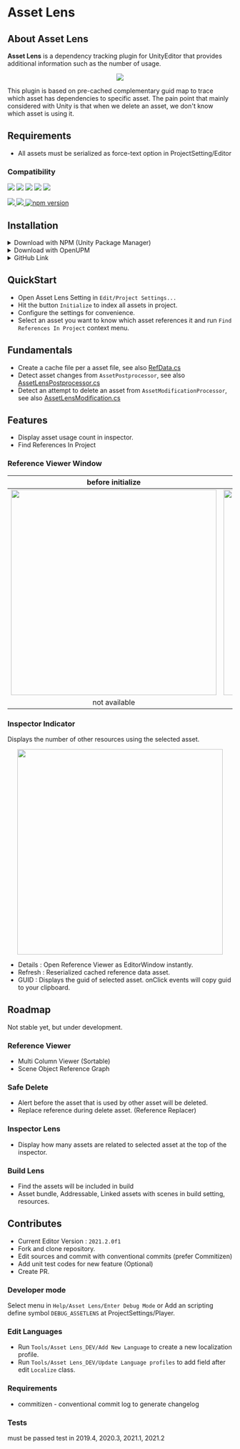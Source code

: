 # Asset Lens

## About **Asset Lens**
**Asset Lens** is a dependency tracking plugin for UnityEditor that provides additional information such as the number of usage.

[<p align="center"><img src="https://discordapp.com/api/guilds/889046470655893574/widget.png?style=banner2"></p>](https://discord.gg/h9WPFRNFBY)

This plugin is based on pre-cached complementary guid map to trace which asset has dependencies to specific asset. 
The pain point that mainly considered with Unity is that when we delete an asset, we don't know which asset is using it. 

## Requirements
- All assets must be serialized as force-text option in ProjectSetting/Editor

### Compatibility
  
  
<a href="unityhub://2019.4.32f1/"><img src="https://img.shields.io/badge/unity-2019.4f_LTS-blue.svg?logo=unity"/></a>
<a href="unityhub://2020.3.21f1/"><img src="https://img.shields.io/badge/unity-2020.3f_LTS-blue.svg?logo=unity"/></a>
<a href="unityhub://2021.1.27f1/"><img src="https://img.shields.io/badge/unity-2021.1f_LTS-blue.svg?logo=unity"/></a>
<a href="unityhub://2021.2.0f1/"><img src="https://img.shields.io/badge/unity-2021.2f-brightgreen.svg?logo=unity"/></a>
<a href="unityhub://2022.1.0a13/"><img src="https://img.shields.io/badge/unity-2022.1 alpha-red.svg?logo=unity"/></a>

<a href="https://codecov.io/gh/seonghwan-dev/AssetLens">
<img src="https://codecov.io/gh/seonghwan-dev/AssetLens/branch/main/graph/badge.svg?token=7ODSTUTX1G"/>
</a>
<a href="https://openupm.com/packages/com.calci.assetlens/">
<img src="https://img.shields.io/npm/v/com.calci.assetlens?label=openupm&registry_uri=https://package.openupm.com"/>
</a>
<a href="https://badge.fury.io/js/com.calci.assetlens">
<img src="https://badge.fury.io/js/com.calci.assetlens.svg" alt="npm version"/>
</a>

## Installation
<details><summary>Download with NPM (Unity Package Manager) </summary>
<p>

[![NPM](https://nodei.co/npm/com.calci.assetlens.png?compact=true)](https://npmjs.org/package/com.calci.assetlens)

Replace stable version at version definition in json `x.x.x`  
example) `"com.calci.assetlens": "0.4.2"`  
```json
{
    "dependencies": {
        "com.calci.assetlens": "x.x.x"
    }
}
```

```json
{
    "scopedRegistries": [
        {
            "name": "npm",
            "url": "https://registry.npmjs.org",
            "scopes": [
                "com.calci"
            ]
        }
    ]
}
```
</p>
</details>

<details><summary>Download with OpenUPM </summary>
<p>
  
[![openupm](https://img.shields.io/npm/v/com.calci.assetlens?label=openupm&registry_uri=https://package.openupm.com)](https://openupm.com/packages/com.calci.assetlens/)
```bash
openupm add com.calci.assetlens
```
</p>
  
</details>

<details>
<summary>GitHub Link</summary>
  
  <p>
    
```bash
https://github.com/seonghwan-dev/assetlens.git#upm
```
  </p>
  
</details>

## QuickStart
- Open Asset Lens Setting in `Edit/Project Settings...`  
- Hit the button `Initialize` to index all assets in project.  
- Configure the settings for convenience.  
- Select an asset you want to know which asset references it and run `Find References In Project` context menu.  

## Fundamentals
- Create a cache file per a asset file, see also [RefData.cs]
- Detect asset changes from `AssetPostprocessor`, see also [AssetLensPostprocessor.cs]
- Detect an attempt to delete an asset from `AssetModificationProcessor`, see also [AssetLensModification.cs]

## Features
- Display asset usage count in inspector.
- Find References In Project

### Reference Viewer Window

|before initialize|after initialize|
|:---:|:---:|
|<img src="https://user-images.githubusercontent.com/79823287/134523257-28173dc7-4fd5-406e-8ac9-56b148debedb.png" width="460">|<img src="https://user-images.githubusercontent.com/79823287/134523437-166bf30b-ccdd-42ea-90ae-3084e0f013f6.png" width="460">|
|not available|available to trace dependencies|

### Inspector Indicator
Displays the number of other resources using the selected asset.

<p align="center">
<img src="https://user-images.githubusercontent.com/79823287/139777116-25ed937e-2f69-421a-91a8-4ae426a311e4.png" width="460">
</p>

- Details : Open Reference Viewer as EditorWindow instantly.  
- Refresh : Reserialized cached reference data asset.  
- GUID : Displays the guid of selected asset. onClick events will copy guid to your clipboard.  


## Roadmap
Not stable yet, but under development.

### Reference Viewer
- Multi Column Viewer (Sortable)
- Scene Object Reference Graph

### Safe Delete
- Alert before the asset that is used by other asset will be deleted.
- Replace reference during delete asset. (Reference Replacer)

### Inspector Lens
- Display how many assets are related to selected asset at the top of the inspector.

### Build Lens
- Find the assets will be included in build
- Asset bundle, Addressable, Linked assets with scenes in build setting, resources.

## Contributes
- Current Editor Version : `2021.2.0f1`    
- Fork and clone repository.  
- Edit sources and commit with conventional commits (prefer Commitizen)  
- Add unit test codes for new feature (Optional)
- Create PR.  

### Developer mode
Select menu in `Help/Asset Lens/Enter Debug Mode` or Add an scripting define symbol `DEBUG_ASSETLENS` at ProjectSettings/Player.

### Edit Languages
- Run `Tools/Asset Lens_DEV/Add New Language` to create a new localization profile.
- Run `Tools/Asset Lens_DEV/Update Language profiles` to add field after edit `Localize` class.

### Requirements
- commitizen - conventional commit log to generate changelog

### Tests
must be passed test in 2019.4, 2020.3, 2021.1, 2021.2

[RefData.cs]: https://github.com/seonghwan-dev/AssetLens/blob/main/Packages/com.calci.assetlens/Editor/Reference/Model/RefData.cs
[AssetLensPostprocessor.cs]: https://github.com/seonghwan-dev/AssetLens/blob/main/Packages/com.calci.assetlens/Editor/Reference/Callback/ReferencePostprocessor.cs
[AssetLensModification.cs]: https://github.com/seonghwan-dev/AssetLens/blob/main/Packages/com.calci.assetlens/Editor/Reference/Callback/ReferenceModification.cs
